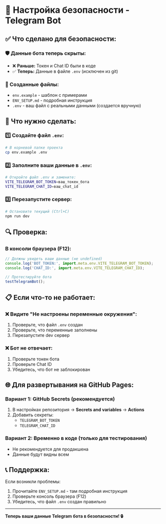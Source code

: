 # 🔐 Настройка безопасности - Telegram Bot

## ✅ Что сделано для безопасности:

### 🛡️ Данные бота теперь скрыты:
- ❌ **Раньше:** Токен и Chat ID были в коде
- ✅ **Теперь:** Данные в файле `.env` (исключен из git)

### 📁 Созданные файлы:
- `env.example` - шаблон с примерами
- `ENV_SETUP.md` - подробная инструкция
- `.env` - ваш файл с реальными данными (создается вручную)

## 🚀 Что нужно сделать:

### 1️⃣ Создайте файл `.env`:
```bash
# В корневой папке проекта
cp env.example .env
```

### 2️⃣ Заполните ваши данные в `.env`:
```bash
# Откройте файл .env и замените:
VITE_TELEGRAM_BOT_TOKEN=ваш_токен_бота
VITE_TELEGRAM_CHAT_ID=ваш_chat_id
```

### 3️⃣ Перезапустите сервер:
```bash
# Остановите текущий (Ctrl+C)
npm run dev
```

## 🔍 Проверка:

### В консоли браузера (F12):
```javascript
// Должны увидеть ваши данные (не undefined)
console.log('BOT_TOKEN:', import.meta.env.VITE_TELEGRAM_BOT_TOKEN);
console.log('CHAT_ID:', import.meta.env.VITE_TELEGRAM_CHAT_ID);

// Протестируйте бота
testTelegramBot();
```

## 📋 Если что-то не работает:

### ❌ Видите "Не настроены переменные окружения":
1. Проверьте, что файл `.env` создан
2. Проверьте, что переменные заполнены
3. Перезапустите dev сервер

### ❌ Бот не отвечает:
1. Проверьте токен бота
2. Проверьте Chat ID
3. Убедитесь, что бот не заблокирован

## 🌐 Для развертывания на GitHub Pages:

### Вариант 1: GitHub Secrets (рекомендуется)
1. В настройках репозитория → **Secrets and variables** → **Actions**
2. Добавить секреты:
   - `TELEGRAM_BOT_TOKEN`
   - `TELEGRAM_CHAT_ID`

### Вариант 2: Временно в коде (только для тестирования)
- Не рекомендуется для продакшена
- Данные будут видны всем

## 📞 Поддержка:

Если возникли проблемы:
1. Прочитайте `ENV_SETUP.md` - там подробная инструкция
2. Проверьте консоль браузера (F12)
3. Убедитесь, что файл `.env` создан правильно

---
**Теперь ваши данные Telegram бота в безопасности! 🔒**
